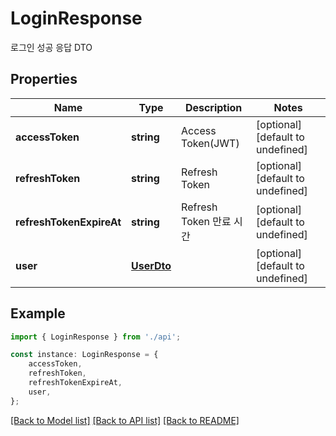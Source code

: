 # LoginResponse

로그인 성공 응답 DTO

## Properties

Name | Type | Description | Notes
------------ | ------------- | ------------- | -------------
**accessToken** | **string** | Access Token(JWT) | [optional] [default to undefined]
**refreshToken** | **string** | Refresh Token | [optional] [default to undefined]
**refreshTokenExpireAt** | **string** | Refresh Token 만료 시간 | [optional] [default to undefined]
**user** | [**UserDto**](UserDto.md) |  | [optional] [default to undefined]

## Example

```typescript
import { LoginResponse } from './api';

const instance: LoginResponse = {
    accessToken,
    refreshToken,
    refreshTokenExpireAt,
    user,
};
```

[[Back to Model list]](../README.md#documentation-for-models) [[Back to API list]](../README.md#documentation-for-api-endpoints) [[Back to README]](../README.md)
